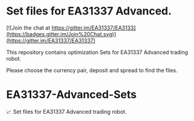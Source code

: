 # Set files for EA31337 Advanced.

[![Join the chat at https://gitter.im/EA31337/EA3133](https://badges.gitter.im/Join%20Chat.svg)](https://gitter.im/EA31337/EA31337)

This repository contains optimization Sets for EA31337 Advanced trading robot.

Please choose the currency pair, deposit and spread to find the files.

# EA31337-Advanced-Sets

:chart_with_upwards_trend: Set files for EA31337 Advanced trading robot.
